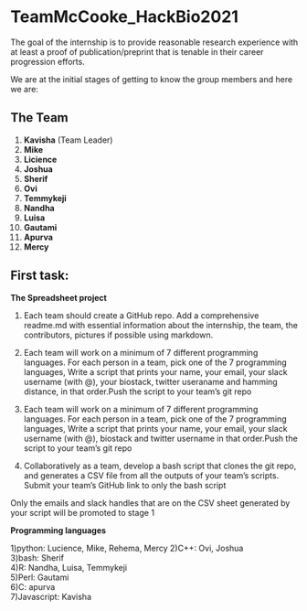 # TeamMcCooke_HackBio2021

The goal of the internship is to provide reasonable research experience with at least a proof of publication/preprint that is tenable in their career progression efforts.

We are at the initial stages of getting to know the group members and here we are:

## The Team


1. **Kavisha** (Team Leader)
2. **Mike**  
3. **Licience**
4. **Joshua**
5. **Sherif**
6. **Ovi**
7. **Temmykeji**
8. **Nandha**
9. **Luisa**
10. **Gautami**
11. **Apurva**
12. **Mercy**


## First task:
**The Spreadsheet project**  

1. Each team should create a GitHub repo. Add a comprehensive readme.md with essential information about the internship, the team, the contributors, pictures if possible using markdown.

2. Each team will work on a minimum of  7 different programming languages. For each person in a team, pick one of the 7 programming languages, Write a script that prints your name, your email, your slack username (with @), your biostack, twitter useraname and hamming distance, in that order.Push the script to your team’s git repo

3. Each team will work on a minimum of  7 different programming languages. For each person in a team, pick one of the 7 programming languages, Write a script that prints your name, your email, your slack username (with @), biostack and twitter username in that order.Push the script to your team’s git repo

4. Collaboratively as a team, develop a bash script that clones the git repo, and generates a CSV file from all the outputs of your team’s scripts. Submit your team’s GitHub link to only the bash script 

Only the emails and slack handles that are on the CSV sheet generated by your script will be promoted to stage 1


**Programming languages**

1)python: Lucience, Mike, Rehema, Mercy
2)C++: Ovi, Joshua  
3)bash: Sherif  
4)R:  Nandha, Luisa, Temmykeji  
5)Perl: Gautami  
6)C: apurva  
7)Javascript: Kavisha  
